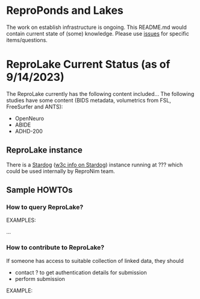 # ReproPonds and Lakes

The work on establish infrastructure is ongoing.
This README.md would contain current state of (some) knowledge.
Please use [issues](https://github.com/ReproNim/ReproLake-misc/issues)
for specific items/questions.

# ReproLake Current Status (as of 9/14/2023)
The ReproLake currently has the following content included...
The following studies have some content (BIDS metadata, volumetrics from FSL, FreeSurfer and ANTS):

- OpenNeuro
- ABIDE
- ADHD-200


## ReproLake instance

There is a [Stardog](https://stardog.com) ([w3c info on Stardog](https://www.w3.org/2001/sw/wiki/Stardog)) instance
running at ??? which could be used internally by ReproNim team.

## Sample HOWTOs

### How to query ReproLake?

EXAMPLES:

...

### How to contribute to ReproLake?

If someone has access to suitable collection of linked data, they
should

- contact ? to get authentication details for submission
- perform submission

EXAMPLE:
